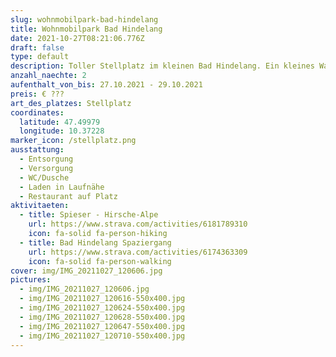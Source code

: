 ```yaml
---
slug: wohnmobilpark-bad-hindelang
title: Wohnmobilpark Bad Hindelang
date: 2021-10-27T08:21:06.776Z
draft: false
type: default
description: Toller Stellplatz im kleinen Bad Hindelang. Ein kleines Wanderparadies an der Deutschen Aplenstrasse. Unbedingt hier übernachten. Schön ruhig und schön schön.
anzahl_naechte: 2
aufenthalt_von_bis: 27.10.2021 - 29.10.2021
preis: € ???
art_des_platzes: Stellplatz
coordinates:
  latitude: 47.49979
  longitude: 10.37228
marker_icon: /stellplatz.png
ausstattung:
  - Entsorgung
  - Versorgung
  - WC/Dusche
  - Laden in Laufnähe
  - Restaurant auf Platz
aktivitaeten:
  - title: Spieser - Hirsche-Alpe
    url: https://www.strava.com/activities/6181789310
    icon: fa-solid fa-person-hiking
  - title: Bad Hindelang Spaziergang
    url: https://www.strava.com/activities/6174363309
    icon: fa-solid fa-person-walking
cover: img/IMG_20211027_120606.jpg
pictures:
  - img/IMG_20211027_120606.jpg
  - img/IMG_20211027_120616-550x400.jpg
  - img/IMG_20211027_120624-550x400.jpg
  - img/IMG_20211027_120628-550x400.jpg
  - img/IMG_20211027_120647-550x400.jpg
  - img/IMG_20211027_120710-550x400.jpg
---
```

